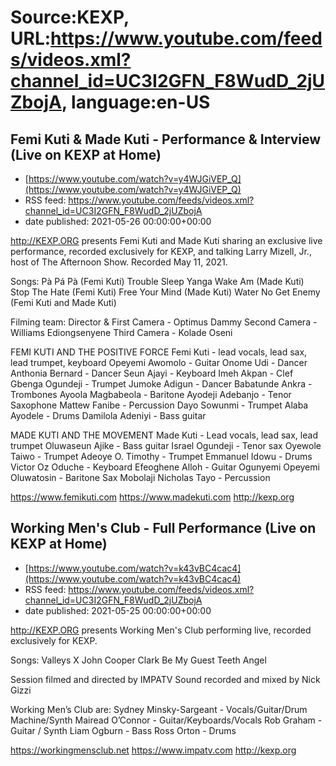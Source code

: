# Source:KEXP, URL:https://www.youtube.com/feeds/videos.xml?channel_id=UC3I2GFN_F8WudD_2jUZbojA, language:en-US

## Femi Kuti & Made Kuti - Performance & Interview (Live on KEXP at Home)
 - [https://www.youtube.com/watch?v=y4WJGiVEP_Q](https://www.youtube.com/watch?v=y4WJGiVEP_Q)
 - RSS feed: https://www.youtube.com/feeds/videos.xml?channel_id=UC3I2GFN_F8WudD_2jUZbojA
 - date published: 2021-05-26 00:00:00+00:00

http://KEXP.ORG presents Femi Kuti and Made Kuti sharing an exclusive live performance, recorded exclusively for KEXP, and talking Larry Mizell, Jr., host of The Afternoon Show. Recorded May 11, 2021.

Songs:
Pà Pá Pà (Femi Kuti)
Trouble Sleep Yanga Wake Am (Made Kuti)
Stop The Hate (Femi Kuti)
Free Your Mind (Made Kuti)
Water No Get Enemy (Femi Kuti and Made Kuti)

Filming team:
Director & First Camera - Optimus Dammy
Second Camera - Williams Ediongsenyene 
Third Camera - Kolade Oseni

FEMI KUTI AND THE POSITIVE FORCE 
Femi Kuti - lead vocals, lead sax, lead trumpet, keyboard 
Opeyemi Awomolo - Guitar 
Onome Udi  - Dancer
Anthonia Bernard - Dancer
Seun Ajayi - Keyboard 
Imeh Akpan - Clef
Gbenga Ogundeji - Trumpet
Jumoke Adigun - Dancer
Babatunde Ankra - Trombones 
Ayoola Magbabeola - Baritone 
Ayodeji Adebanjo - Tenor Saxophone 
Mattew Fanibe - Percussion 
Dayo Sowunmi - Trumpet
Alaba Ayodele - Drums
Damilola Adeniyi - Bass guitar

MADE KUTI AND THE MOVEMENT
Made Kuti - Lead vocals, lead sax, lead trumpet 
Oluwaseun Ajike - Bass guitar
Israel Ogundeji - Tenor sax 
Oyewole Taiwo - Trumpet
Adeoye O. Timothy - Trumpet
Emmanuel Idowu - Drums 
Victor Oz Oduche - Keyboard 
Efeoghene Alloh - Guitar 
Ogunyemi Opeyemi Oluwatosin - Baritone Sax 
Mobolaji Nicholas Tayo - Percussion

https://www.femikuti.com
https://www.madekuti.com
http://kexp.org

## Working Men's Club - Full Performance (Live on KEXP at Home)
 - [https://www.youtube.com/watch?v=k43vBC4cac4](https://www.youtube.com/watch?v=k43vBC4cac4)
 - RSS feed: https://www.youtube.com/feeds/videos.xml?channel_id=UC3I2GFN_F8WudD_2jUZbojA
 - date published: 2021-05-25 00:00:00+00:00

http://KEXP.ORG presents Working Men's Club performing live, recorded exclusively for KEXP.

Songs:
Valleys
X
John Cooper Clark
Be My Guest
Teeth
Angel

Session filmed and directed by IMPATV
Sound recorded and mixed by Nick Gizzi 

Working Men’s Club are:
Sydney Minsky-Sargeant - Vocals/Guitar/Drum Machine/Synth
Mairead O’Connor - Guitar/Keyboards/Vocals
Rob Graham - Guitar / Synth
Liam Ogburn - Bass
Ross Orton - Drums

https://workingmensclub.net
https://www.impatv.com
http://kexp.org

